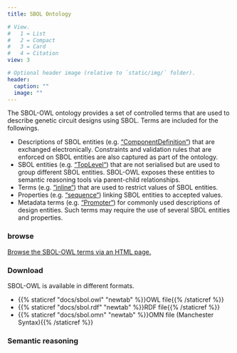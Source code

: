 ```yaml
---
title: SBOL Ontology

# View.
#   1 = List
#   2 = Compact
#   3 = Card
#   4 = Citation
view: 3

# Optional header image (relative to `static/img/` folder).
header:
  caption: ""
  image: ""
---
```


The SBOL-OWL ontology provides a set of controlled terms that are used to describe genetic circuit designs using SBOL. Terms are included for the followings.

* Descriptions of SBOL entities (e.g. [“ComponentDefinition“](https://dissys.github.io/sbol-owl/sbol-owl.html#ComponentDefinition)) that are exchanged electronically. Constraints and validation rules that are enforced on SBOL entities are also captured as part of the ontology.
* SBOL entities (e.g. [“TopLevel“](https://dissys.github.io/sbol-owl/sbol-owl.html#TopLevel)) that are not serialised but are used to group different SBOL entities. SBOL-OWL exposes these entities to semantic reasoning tools via parent-child relationships.
* Terms (e.g. [“inline“](https://dissys.github.io/sbol-owl/sbol-owl.html#inline)) that are used to restrict values of SBOL entities.
* Properties (e.g. [“sequence“](https://dissys.github.io/sbol-owl/sbol-owl.html#sequence)) linking SBOL entities to accepted values.
* Metadata terms (e.g. [“Promoter“](https://dissys.github.io/sbol-owl/sbol-owl.html#Promoter)) for commonly used descriptions of design entities. Such terms may require the use of several SBOL entities and properties.

### browse

[Browse the SBOL-OWL terms via an HTML page.](https://dissys.github.io/sbol-owl/sbol-owl.html)

### Download

SBOL-OWL is available in different formats.

* {{% staticref "docs/sbol.owl" "newtab" %}}OWL file{{% /staticref %}}
* {{% staticref "docs/sbol.rdf" "newtab" %}}RDF file{{% /staticref %}}
* {{% staticref "docs/sbol.omn" "newtab" %}}OMN file (Manchester Syntax){{% /staticref %}}

### Semantic reasoning